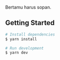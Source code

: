 Bertamu harus sopan.

## Getting Started
```bash
# Install dependencies
$ yarn install

# Run development
$ yarn dev
```
